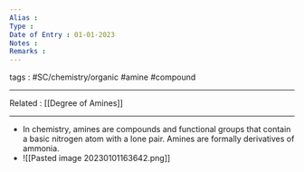 ```yaml
---
Alias : 
Type : 
Date of Entry : 01-01-2023
Notes : 
Remarks :  
---
```

 tags :  #SC/chemistry/organic #amine #compound
 
---
Related :  [[Degree of Amines]]

---

- In chemistry, amines are compounds and functional groups that contain a basic nitrogen atom with a lone pair. Amines are formally derivatives of ammonia.
- ![[Pasted image 20230101163642.png]]